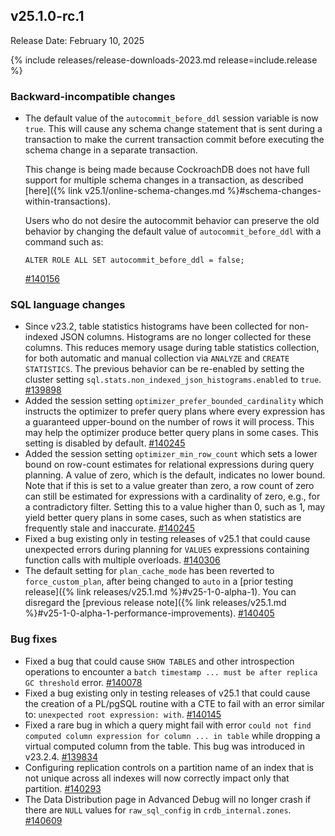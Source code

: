 ## v25.1.0-rc.1

Release Date: February 10, 2025

{% include releases/release-downloads-2023.md release=include.release %}

<h3 id="v25-1-0-rc-1-backward-incompatible-changes">Backward-incompatible changes</h3>

- The default value of the `autocommit_before_ddl` session variable is now `true`. This will cause any schema change statement that is sent during a transaction to make the current transaction commit before executing the schema change in a separate transaction.

    This change is being made because CockroachDB does not have full support for multiple schema changes in a transaction, as described [here]({% link v25.1/online-schema-changes.md %}#schema-changes-within-transactions).

    Users who do not desire the autocommit behavior can preserve the old behavior by changing the default value of `autocommit_before_ddl` with a command such as:

    ``` ALTER ROLE ALL SET autocommit_before_ddl = false; ``` 
  
    [#140156][#140156]

<h3 id="v25-1-0-rc-1-sql-language-changes">SQL language changes</h3>

- Since v23.2, table statistics histograms have been collected for non-indexed JSON columns. Histograms are no longer collected for these columns. This reduces memory usage during table statistics collection, for both automatic and manual collection via `ANALYZE` and `CREATE STATISTICS`. The previous behavior can be re-enabled by setting the cluster setting `sql.stats.non_indexed_json_histograms.enabled` to `true`. [#139898][#139898]
- Added the session setting `optimizer_prefer_bounded_cardinality` which instructs the optimizer to prefer query plans where every expression has a guaranteed upper-bound on the number of rows it will process. This may help the optimizer produce better query plans in some cases. This setting is disabled by default. [#140245][#140245]
- Added the session setting `optimizer_min_row_count` which sets a lower bound on row-count estimates for relational expressions during query planning. A value of zero, which is the default, indicates no lower bound. Note that if this is set to a value greater than zero, a row count of zero can still be estimated for expressions with a cardinality of zero, e.g., for a contradictory filter. Setting this to a value higher than 0, such as 1, may yield better query plans in some cases, such as when statistics are frequently stale and inaccurate. [#140245][#140245]
- Fixed a bug existing only in testing releases of v25.1 that could cause unexpected errors during planning for `VALUES` expressions containing function calls with multiple overloads. [#140306][#140306]
- The default setting for `plan_cache_mode` has been reverted to `force_custom_plan`, after being changed to `auto` in a [prior testing release]({% link releases/v25.1.md %}#v25-1-0-alpha-1). You can disregard the [previous release note]({% link releases/v25.1.md %}#v25-1-0-alpha-1-performance-improvements). [#140405][#140405]

<h3 id="v25-1-0-rc-1-bug-fixes">Bug fixes</h3>

- Fixed a bug that could cause `SHOW TABLES` and other introspection operations to encounter a `batch timestamp ... must be after replica GC threshold` error. [#140078][#140078]
- Fixed a bug existing only in testing releases of v25.1 that could cause the creation of a PL/pgSQL routine with a CTE to fail with an error similar to: `unexpected root expression: with`. [#140145][#140145]
- Fixed a rare bug in which a query might fail with error `could not find computed column expression for column ... in table` while dropping a virtual computed column from the table. This bug was introduced in v23.2.4. [#139834][#139834]
- Configuring replication controls on a partition name of an index that is not unique across all indexes will now correctly impact only that partition. [#140293][#140293]
- The Data Distribution page in Advanced Debug will no longer crash if there are `NULL` values for `raw_sql_config` in `crdb_internal.zones`. [#140609][#140609]

[#139834]: https://github.com/cockroachdb/cockroach/pull/139834
[#139898]: https://github.com/cockroachdb/cockroach/pull/139898
[#140078]: https://github.com/cockroachdb/cockroach/pull/140078
[#140089]: https://github.com/cockroachdb/cockroach/pull/140089
[#140145]: https://github.com/cockroachdb/cockroach/pull/140145
[#140156]: https://github.com/cockroachdb/cockroach/pull/140156
[#140245]: https://github.com/cockroachdb/cockroach/pull/140245
[#140252]: https://github.com/cockroachdb/cockroach/pull/140252
[#140293]: https://github.com/cockroachdb/cockroach/pull/140293
[#140306]: https://github.com/cockroachdb/cockroach/pull/140306
[#140405]: https://github.com/cockroachdb/cockroach/pull/140405
[#140609]: https://github.com/cockroachdb/cockroach/pull/140609
[2ea91e321]: https://github.com/cockroachdb/cockroach/commit/2ea91e321
[62c075413]: https://github.com/cockroachdb/cockroach/commit/62c075413
[76944423e]: https://github.com/cockroachdb/cockroach/commit/76944423e
